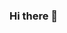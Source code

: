 ### Hi there 👋

<!--
**KhaoulaIB/KhaoulaIB** is a ✨ _special_ ✨ repository because its `README.md` (this file) appears on your GitHub profile.

Here are some ideas to get you started:

- 🔭 I’m currently working on ...
- 🌱 I’m currently learning ...
- 👯 I’m looking to collaborate on ...
- 🤔 I’m looking for help with ...
- 💬 Ask me about ...
- 📫 How to reach me: ...
- 😄 Pronouns: ...



![](https://komarev.com/ghpvc/?username=KhaoulaIB)
⚡ Fun fact: Not being chosen if being chosen.
  This wisdom was brought to you by C(n,k)=n!/(k!(n-k)!).
